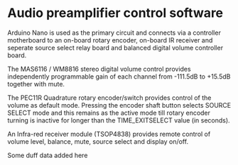 Audio preamplifier control software
===================================

Arduino Nano is used as the primary circuit and connects via a controller motherboard to an on-board rotary encoder, on-board IR receiver and seperate source select relay board and balanced digital volume controller board.

The MAS6116 / WM8816 stereo digital volume control provides independently programmable gain of each channel from -111.5dB to +15.5dB together with mute.

The PEC11R Quadrature rotary encoder/switch provides control of the volume as default mode. Pressing the encoder shaft button selects SOURCE SELECT mode and this remains as the active mode till rotary encoder turning is inactive for longer than the TIME_EXITSELECT value (in seconds).

An Infra-red receiver module (TSOP4838) provides remote control of volume level, balance, mute, source select and display on/off.

Some duff data added here